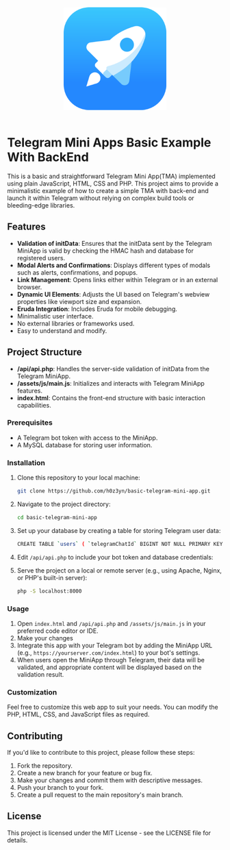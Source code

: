<p align="center">
  <br>
  <img width="240" src="./assets/img/tapps.png" alt="logo of telegram web apps">
  <br>
  <br>
</p>

# Telegram Mini Apps Basic Example With BackEnd
This is a basic and straightforward Telegram Mini App(TMA) implemented using plain JavaScript, HTML, CSS and PHP. This project aims to provide a minimalistic example of how to create a simple TMA with back-end and launch it within Telegram without relying on complex build tools or bleeding-edge libraries.

## Features

- **Validation of initData**: Ensures that the initData sent by the Telegram MiniApp is valid by checking the HMAC hash and database for registered users.
- **Modal Alerts and Confirmations**: Displays different types of modals such as alerts, confirmations, and popups.
- **Link Management**: Opens links either within Telegram or in an external browser.
- **Dynamic UI Elements**: Adjusts the UI based on Telegram's webview properties like viewport size and expansion.
- **Eruda Integration**: Includes Eruda for mobile debugging.
- Minimalistic user interface.
- No external libraries or frameworks used.
- Easy to understand and modify.

## Project Structure

- **/api/api.php**: Handles the server-side validation of initData from the Telegram MiniApp.
- **/assets/js/main.js**: Initializes and interacts with Telegram MiniApp features.
- **index.html**: Contains the front-end structure with basic interaction capabilities.

### Prerequisites

- A Telegram bot token with access to the MiniApp.
- A MySQL database for storing user information.

### Installation

1. Clone this repository to your local machine:

   ```bash
   git clone https://github.com/h0z3yn/basic-telegram-mini-app.git

2. Navigate to the project directory:

	```bash
	cd basic-telegram-mini-app

3. Set up your database by creating a table for storing Telegram user data:

	```bash
	CREATE TABLE `users` ( `telegramChatId` BIGINT NOT NULL PRIMARY KEY );

4. Edit `/api/api.php` to include your bot token and database credentials:

5. Serve the project on a local or remote server (e.g., using Apache, Nginx, or PHP's built-in server):

	```bash
	php -S localhost:8000

### Usage
1. Open `index.html` and `/api/api.php` and `/assets/js/main.js` in your preferred code editor or IDE.
2. Make your changes
3. Integrate this app with your Telegram bot by adding the MiniApp URL (e.g., `https://yourserver.com/index.html`) to your bot's settings.
4. When users open the MiniApp through Telegram, their data will be validated, and appropriate content will be displayed based on the validation result.

### Customization
Feel free to customize this web app to suit your needs. You can modify the PHP, HTML, CSS, and JavaScript files as required.

## Contributing
If you'd like to contribute to this project, please follow these steps:

1. Fork the repository.
2. Create a new branch for your feature or bug fix.
3. Make your changes and commit them with descriptive messages.
4. Push your branch to your fork.
5. Create a pull request to the main repository's main branch.

## License
This project is licensed under the MIT License - see the LICENSE file for details.
